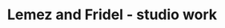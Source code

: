 ---
layout: music
year: 2015
title: "Lemez and Fridel - studio work"
description: "Compositions for television, advertising and nonsense"
image: 
category: "music"
area: composition
location: []
genre: []
artist: []
people: []
tags: []
---